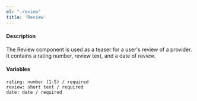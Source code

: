 ```yaml
---
el: ".review"
title: 'Review'
---
```

#### Description
The Review component is used as a teaser for a user's review of a provider. It contains a rating number, review text, and a date of review.

#### Variables
~~~
rating: number (1-5) / required
review: short text / required
date: date / required
~~~
